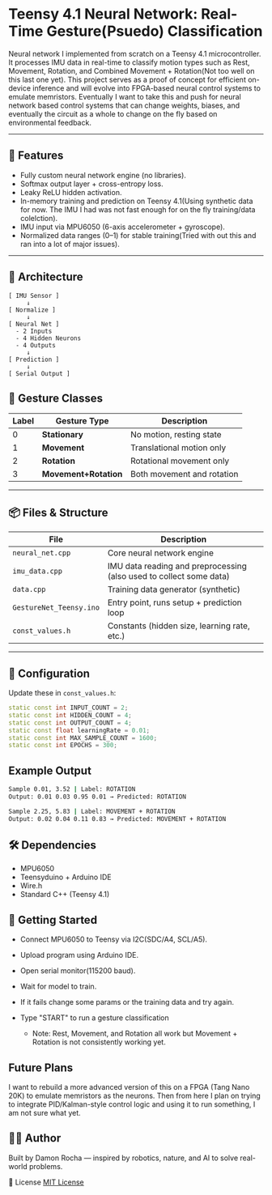 # Teensy 4.1 Neural Network: Real-Time Gesture(Psuedo) Classification

Neural network I implemented from scratch on a Teensy 4.1 microcontroller. It processes IMU data in real-time to classify motion types such as Rest, Movement, Rotation, and Combined Movement + Rotation(Not too well on this last one yet). This project serves as a proof of concept for efficient on-device inference and will evolve into FPGA-based neural control systems to emulate memristors. Eventually I want to take this and push for neural network based control systems that can change weights, biases, and eventually the circuit as a whole to change on the fly based on environmental feedback.

---

## 🤖 Features

- Fully custom neural network engine (no libraries).
- Softmax output layer + cross-entropy loss.
- Leaky ReLU hidden activation.
- In-memory training and prediction on Teensy 4.1(Using synthetic data for now. The IMU I had was not fast enough for on the fly training/data colelction).
- IMU input via MPU6050 (6-axis accelerometer + gyroscope).
- Normalized data ranges (0–1) for stable training(Tried with out this and ran into a lot of major issues).

---

## 🧩 Architecture

```text
[ IMU Sensor ]
     ↓
[ Normalize ]
     ↓
[ Neural Net ]
  - 2 Inputs
  - 4 Hidden Neurons
  - 4 Outputs
     ↓
[ Prediction ]
     ↓
[ Serial Output ]
```

## 🧪 Gesture Classes

| Label | Gesture Type         | Description                       |
|-------|----------------------|-----------------------------------|
| 0     | **Stationary**       | No motion, resting state          |
| 1     | **Movement**         | Translational motion only         |
| 2     | **Rotation**         | Rotational movement only          |
| 3     | **Movement+Rotation**| Both movement and rotation        |

---

## 📦 Files & Structure

| File                          | Description                                                                    |
|-------------------------------|-------------------------------------------------------------------------------|
| `neural_net.cpp`              | Core neural network engine                                                    |
| `imu_data.cpp`                | IMU data reading and preprocessing (also used to collect some data)           |
| `data.cpp`                    | Training data generator (synthetic)                                           |
| `GestureNet_Teensy.ino`       | Entry point, runs setup + prediction loop                                     |
| `const_values.h`              | Constants (hidden size, learning rate, etc.)                                  |

---

## 🔧 Configuration

Update these in `const_values.h`:

```cpp
static const int INPUT_COUNT = 2;
static const int HIDDEN_COUNT = 4;
static const int OUTPUT_COUNT = 4;
static const float learningRate = 0.01;
static const int MAX_SAMPLE_COUNT = 1600;
static const int EPOCHS = 300;
```

## Example Output
```bash
Sample 0.01, 3.52 | Label: ROTATION
Output: 0.01 0.03 0.95 0.01 → Predicted: ROTATION

Sample 2.25, 5.83 | Label: MOVEMENT + ROTATION
Output: 0.02 0.04 0.11 0.83 → Predicted: MOVEMENT + ROTATION
```

## 🛠️ Dependencies
* MPU6050
* Teensyduino + Arduino IDE
* Wire.h
* Standard C++ (Teensy 4.1)

## 🚀 Getting Started
* Connect MPU6050 to Teensy via I2C(SDC/A4, SCL/A5).
* Upload program using Arduino IDE.
* Open serial monitor(115200 baud).

* Wait for model to train.
* If it fails change some params or the training data and try again.
* Type "START" to run a gesture classification
  * Note: Rest, Movement, and Rotation all work but Movement + Rotation is not consistently working yet.


## Future Plans
I want to rebuild a more advanced version of this on a FPGA (Tang Nano 20K) to emulate memristors as the neurons.
Then from here I plan on trying to integrate PID/Kalman-style control logic and using it to run something, I am not sure what yet.

## 👨‍💻 Author
Built by Damon Rocha — inspired by robotics, nature, and AI to solve real-world problems.

📄 License
[MIT License](./LICENSE)